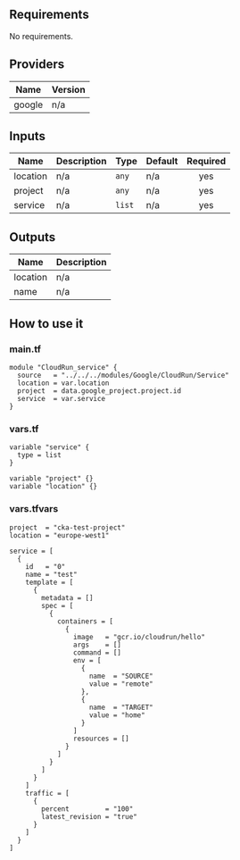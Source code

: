 ## Requirements

No requirements.

## Providers

| Name | Version |
|------|---------|
| google | n/a |

## Inputs

| Name | Description | Type | Default | Required |
|------|-------------|------|---------|:--------:|
| location | n/a | `any` | n/a | yes |
| project | n/a | `any` | n/a | yes |
| service | n/a | `list` | n/a | yes |

## Outputs

| Name | Description |
|------|-------------|
| location | n/a |
| name | n/a |

## How to use it
### main.tf
```hcl
module "CloudRun_service" {
  source   = "../../../modules/Google/CloudRun/Service"
  location = var.location
  project  = data.google_project.project.id
  service  = var.service
}
```

### vars.tf
```hcl
variable "service" {
  type = list
}

variable "project" {}
variable "location" {}

```

### vars.tfvars
```
project  = "cka-test-project"
location = "europe-west1"

service = [
  {
    id   = "0"
    name = "test"
    template = [
      {
        metadata = []
        spec = [
          {
            containers = [
              {
                image   = "gcr.io/cloudrun/hello"
                args    = []
                command = []
                env = [
                  {
                    name  = "SOURCE"
                    value = "remote"
                  },
                  {
                    name  = "TARGET"
                    value = "home"
                  }
                ]
                resources = []
              }
            ]
          }
        ]
      }
    ]
    traffic = [
      {
        percent         = "100"
        latest_revision = "true"
      }
    ]
  }
]
```
